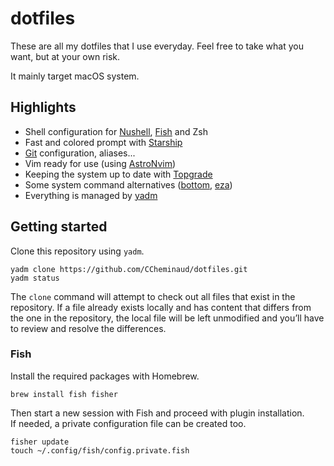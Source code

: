 # dotfiles

These are all my dotfiles that I use everyday. Feel free to take what you want, but at your own risk.

It mainly target macOS system.

## Highlights

- Shell configuration for [Nushell](https://www.nushell.sh/), [Fish](https://fishshell.com/) and Zsh
- Fast and colored prompt with [Starship](https://starship.rs/)
- [Git](https://git-scm.com/) configuration, aliases...
- Vim ready for use (using [AstroNvim](https://docs.astronvim.com))
- Keeping the system up to date with [Topgrade](https://github.com/topgrade-rs/topgrade)
- Some system command alternatives ([bottom](https://github.com/ClementTsang/bottom), [eza](https://github.com/eza-community/eza))
- Everything is managed by [yadm](https://yadm.io/)

## Getting started

Clone this repository using `yadm`.

```shell
yadm clone https://github.com/CCheminaud/dotfiles.git
yadm status
```

The `clone` command will attempt to check out all files that exist in the repository.
If a file already exists locally and has content that differs from the one in the repository,
the local file will be left unmodified and you’ll have to review and resolve the differences.

### Fish

Install the required packages with Homebrew.

```shell
brew install fish fisher
```

Then start a new session with Fish and proceed with plugin installation.\
If needed, a private configuration file can be created too.

```shell
fisher update
touch ~/.config/fish/config.private.fish
```
